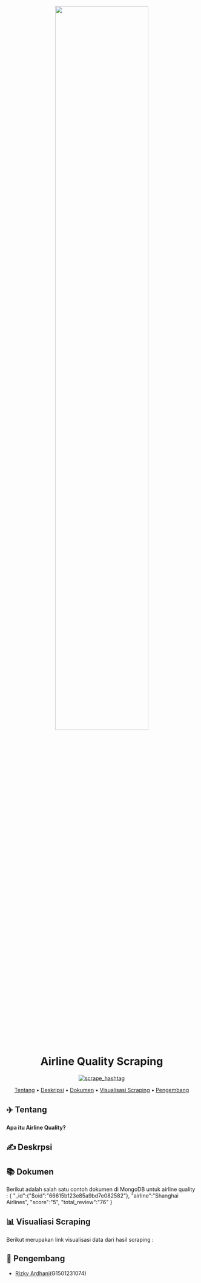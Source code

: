 <p align="center" width="80%">
    <img width="70%" src="https://cdns.klimg.com/merdeka.com/i/w/news/2015/12/31/644528/540x270/lima-pesawat-ini-mendarat-darurat-karena-sebab-paling-konyol-sejagat.jpg">
</p>

<div align="center">
    
# Airline Quality Scraping
[![scrape_hashtag](https://github.com/rizkyardhani/airlinequality_scraping/actions/workflows/main.yml/badge.svg)](https://github.com/rizkyardhani/airlinequality_scraping/actions/workflows/main.yml)

[Tentang](#airplane-tentang)
•
[Deskripsi](#writing_hand-deskripsi)
•
[Dokumen](#books-dokumen)
•
[Visualisasi Scraping](#bar_chart-visualisasi-scraping)
•
[Pengembang](#panda_face-pengembang)

</div>

## ✈️ Tentang

**Apa itu Airline Quality?**

## ✍️ Deskrpsi

## 📚 Dokumen
Berikut adalah salah satu contoh dokumen di MongoDB untuk airline quality :
{
"_id":{"$oid":"66615b123e85a9bd7e082582"},
"airline":"Shanghai Airlines",
"score":"5",
"total_review":"76"
}

## 📊 Visualiasi Scraping
Berikut merupakan link visualisasi data dari hasil scraping : 

## 🐼 Pengembang
+ [Rizky Ardhani](https://github.com/rizkyardhani/)(G1501231074)
